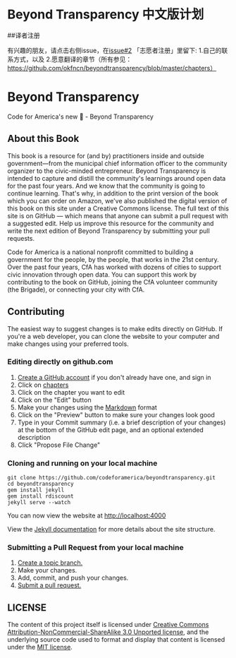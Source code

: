 Beyond Transparency 中文版计划
========

##译者注册

有兴趣的朋友，请点击右侧issue，在[issue#2](https://github.com/okfncn/beyondtransparency/issues/2) 「志愿者注册」里留下:
1.自己的联系方式，以及
2.愿意翻译的章节（所有参见：https://github.com/okfncn/beyondtransparency/blob/master/chapters）



Beyond Transparency
==================

Code for America's new :closed_book: - Beyond Transparency


## About this Book


This book is a resource for (and by) practitioners inside and outside government—from the municipal chief information officer to the community organizer to the civic-minded entrepreneur. Beyond Transparency is intended to capture and distill the community's learnings around open data for the past four years. And we know that the community is going to continue learning. That's why, in addition to the print version of the book which you can order on Amazon, we've also published the digital version of this book on this site under a Creative Commons license. The full text of this site is on GitHub — which means that anyone can submit a pull request with a suggested edit. Help us improve this resource for the community and write the next edition of Beyond Transparency by submitting your pull requests.

Code for America is a national nonprofit committed to building a government for the people, by the people, that works in the 21st century. Over the past four years, CfA has worked with dozens of cities to support civic innovation through open data. You can support this work by contributing to the book on GitHub, joining the CfA volunteer community (the Brigade), or connecting your city with CfA.

## Contributing
The easiest way to suggest changes is to make edits directly on GitHub. If you're a web developer, you can clone the website to your computer and make changes using your preferred tools.

### Editing directly on github.com
1. [Create a GitHub account](https://github.com/) if you don't already have one, and sign in
2. Click on [chapters](https://github.com/codeforamerica/beyondtransparency/tree/master/chapters)
3. Click on the chapter you want to edit
4. Click on the "Edit" button
5. Make your changes using the [Markdown](https://github.com/adam-p/markdown-here/wiki/Markdown-Cheatsheet) format
6. Click on the "Preview" button to make sure your changes look good
7. Type in your Commit summary (i.e. a brief description of your changes) at the bottom of the GitHub edit page, and an optional extended description
8. Click "Propose File Change"

### Cloning and running on your local machine

    git clone https://github.com/codeforamerica/beyondtransparency.git
    cd beyondtransparency
    gem install jekyll
    gem install rdiscount
    jekyll serve --watch

You can now view the website at [http://localhost:4000](http://localhost:4000)

View the [Jekyll documentation](http://jekyllrb.com/docs/usage/) for more details about the site structure.

### Submitting a Pull Request from your local machine
1. [Create a topic branch.][branch]
2. Make your changes.
3. Add, commit, and push your changes.
4. [Submit a pull request.][pr]

[branch]: http://learn.github.com/p/branching.html
[pr]: http://help.github.com/send-pull-requests/


## LICENSE

The content of this project itself is licensed under [Creative Commons Attribution-NonCommercial-ShareAlike 3.0 Unported license](http://creativecommons.org/licenses/by-nc-sa/3.0/), and the underlying source code used to format and display that content is licensed under the [MIT license](http://opensource.org/licenses/mit-license.php).



